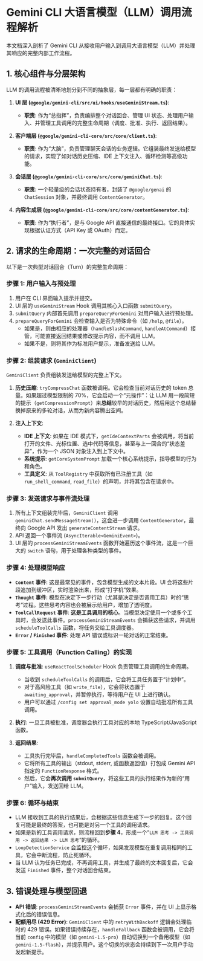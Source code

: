 # Gemini CLI 大语言模型（LLM）调用流程解析

本文档深入剖析了 Gemini CLI 从接收用户输入到调用大语言模型（LLM）并处理其响应的完整内部工作流程。

## 1. 核心组件与分层架构

LLM 的调用流程被清晰地划分到不同的抽象层，每一层都有明确的职责：

1.  **UI 层 (`@google/gemini-cli/src/ui/hooks/useGeminiStream.ts`)**: 
    *   **职责**: 作为“总指挥”，负责编排整个对话回合、管理 UI 状态、处理用户输入、并管理工具调用的完整生命周期（调度、批准、执行、返回结果）。

2.  **客户端层 (`@google/gemini-cli-core/src/core/client.ts`)**: 
    *   **职责**: 作为“大脑”，负责管理聊天会话的业务逻辑。它组装最终发送给模型的请求，实现了如对话历史压缩、IDE 上下文注入、循环检测等高级功能。

3.  **会话层 (`@google/gemini-cli-core/src/core/geminiChat.ts`)**: 
    *   **职责**: 一个轻量级的会话状态持有者，封装了 `@google/genai` 的 `ChatSession` 对象，并最终调用 `ContentGenerator`。

4.  **内容生成层 (`@google/gemini-cli-core/src/core/contentGenerator.ts`)**: 
    *   **职责**: 作为“执行者”，是与 Google API 直接通信的最终接口。它的具体实现根据认证方式（API Key 或 OAuth）而定。

## 2. 请求的生命周期：一次完整的对话回合

以下是一次典型对话回合（Turn）的完整生命周期：

### 步骤 1: 用户输入与预处理

1.  用户在 CLI 界面输入提示并提交。
2.  UI 层的 `useGeminiStream` Hook 调用其核心入口函数 `submitQuery`。
3.  `submitQuery` 内部首先调用 `prepareQueryForGemini` 对用户输入进行预处理。
4.  `prepareQueryForGemini` 会检查输入是否为特殊命令（如 `/help`, `@file`）。
    *   如果是，则由相应的处理器（`handleSlashCommand`, `handleAtCommand`）接管，可能直接返回结果或修改提示内容，而不调用 LLM。
    *   如果不是，则将其作为标准用户提示，准备发送给 LLM。

### 步骤 2: 组装请求 (`GeminiClient`)

`GeminiClient` 负责组装发送给模型的完整上下文。

1.  **历史压缩**: `tryCompressChat` 函数被调用。它会检查当前对话历史的 token 总量。如果超过模型限制的 70%，它会启动一个“元操作”：让 LLM 用一段简短的提示（`getCompressionPrompt`）来**总结**较早的对话历史，然后用这个总结替换掉原来的多轮对话，从而为新内容腾出空间。

2.  **注入上下文**: 
    *   **IDE 上下文**: 如果在 IDE 模式下，`getIdeContextParts` 会被调用，将当前打开的文件、光标位置、选中代码等信息，甚至与上一回合的“状态差异”，作为一个 JSON 对象注入到上下文中。
    *   **系统提示**: `getCoreSystemPrompt` 加载一个核心系统提示，指导模型的行为和角色。
    *   **工具定义**: 从 `ToolRegistry` 中获取所有已注册工具（如 `run_shell_command`, `read_file`）的声明，并将其包含在请求中。

### 步骤 3: 发送请求与事件流处理

1.  所有上下文组装完毕后，`GeminiClient` 调用 `geminiChat.sendMessageStream()`，这会进一步调用 `ContentGenerator`，最终向 Google API 发出 `generateContentStream` 请求。
2.  API 返回一个事件流 (`AsyncIterable<GeminiEvent>`)。
3.  UI 层的 `processGeminiStreamEvents` 函数开始遍历这个事件流，这是一个巨大的 `switch` 语句，用于处理各种类型的事件。

### 步骤 4: 处理模型响应

- **`Content` 事件**: 这是最常见的事件，包含模型生成的文本片段。UI 会将这些片段追加到缓冲区，实时渲染出来，形成“打字机”效果。
- **`Thought` 事件**: 模型在决定下一步行动（尤其是决定是否调用工具）时的“思考”过程。这些思考内容也会被展示给用户，增加了透明度。
- **`ToolCallRequest` 事件**: **这是工具调用的核心**。当模型决定使用一个或多个工具时，会发送此事件。`processGeminiStreamEvents` 会捕获这些请求，并调用 `scheduleToolCalls` 函数，将任务交给工具调度器。
- **`Error` / `Finished` 事件**: 处理 API 错误或标识一轮对话的正常结束。

### 步骤 5: 工具调用（Function Calling）的实现

1.  **调度与批准**: `useReactToolScheduler` Hook 负责管理工具调用的生命周期。
    *   当收到 `scheduleToolCalls` 的调用后，它会将工具任务置于“计划中”。
    *   对于高风险工具（如 `write_file`），它会将状态置于 `awaiting_approval`，并暂停执行，等待用户在 UI 上进行确认。
    *   用户可以通过 `/config set approval_mode yolo` 设置自动批准所有工具调用。

2.  **执行**: 一旦工具被批准，调度器会执行工具对应的本地 TypeScript/JavaScript 函数。

3.  **返回结果**: 
    *   工具执行完毕后，`handleCompletedTools` 函数会被调用。
    *   它将所有工具的输出（stdout, stderr, 或函数返回值）打包成 Gemini API 指定的 `FunctionResponse` 格式。
    *   然后，它会**再次调用 `submitQuery`**，将这些工具的执行结果作为新的“用户”输入，发送回给 LLM。

### 步骤 6: 循环与结束

- LLM 接收到工具的执行结果后，会根据这些信息生成下一步的回复。这个回复可能是最终的答案，也可能是对另一个工具的调用请求。
- 如果是新的工具调用请求，则流程回到**步骤 4**，形成一个“`LLM 思考 -> 工具调用 -> 返回结果 -> LLM 思考`”的循环。
- `LoopDetectionService` 会监控这个循环，如果发现模型在重复调用相同的工具，它会中断流程，防止死循环。
- 当 LLM 认为任务已完成，不再调用工具，并生成了最终的文本回复后，它会发送 `Finished` 事件，整个对话回合结束。

## 3. 错误处理与模型回退

- **API 错误**: `processGeminiStreamEvents` 会捕获 `Error` 事件，并在 UI 上显示格式化后的错误信息。
- **配额用尽 (429 Error)**: `GeminiClient` 中的 `retryWithBackoff` 逻辑会处理临时的 429 错误。如果错误持续存在，`handleFallback` 函数会被调用，它会将当前 `config` 中的模型（如 `gemini-1.5-pro`）自动切换到一个备用模型（如 `gemini-1.5-flash`），并提示用户。这个切换的状态会持续到下一次用户手动发起新提示。